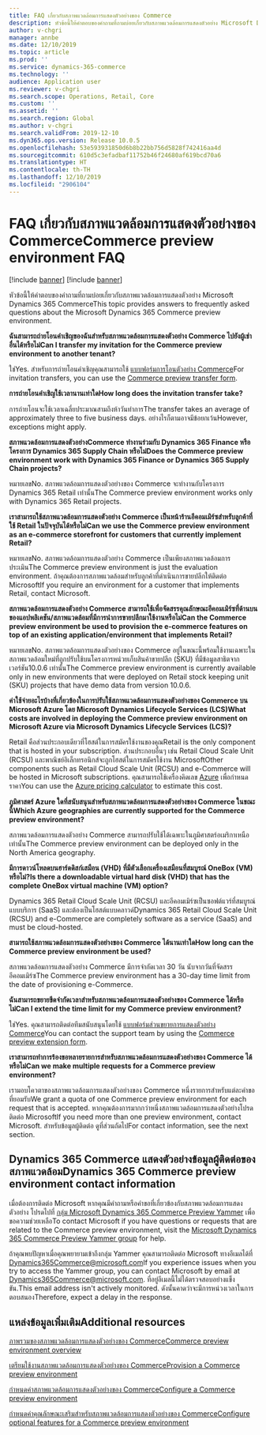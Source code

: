 ```yaml
---
title: FAQ เกี่ยวกับสภาพแวดล้อมการแสดงตัวอย่างของ Commerce
description: หัวข้อนี้ให้คำตอบของคำถามที่ถามบ่อยเกี่ยวกับสภาพแวดล้อมการแสดงตัวอย่าง Microsoft Dynamics 365 Commerce
author: v-chgri
manager: annbe
ms.date: 12/10/2019
ms.topic: article
ms.prod: ''
ms.service: dynamics-365-commerce
ms.technology: ''
audience: Application user
ms.reviewer: v-chgri
ms.search.scope: Operations, Retail, Core
ms.custom: ''
ms.assetid: ''
ms.search.region: Global
ms.author: v-chgri
ms.search.validFrom: 2019-12-10
ms.dyn365.ops.version: Release 10.0.5
ms.openlocfilehash: 53e593931850d6b8b22bb756d5828f742416aa4d
ms.sourcegitcommit: 610d5c3efadbaf11752b46f24680af619bcd70a6
ms.translationtype: HT
ms.contentlocale: th-TH
ms.lasthandoff: 12/10/2019
ms.locfileid: "2906104"
---
```

# <a name="commerce-preview-environment-faq"></a><span data-ttu-id="69bab-103">FAQ เกี่ยวกับสภาพแวดล้อมการแสดงตัวอย่างของ Commerce</span><span class="sxs-lookup"><span data-stu-id="69bab-103">Commerce preview environment FAQ</span></span>

[!include [banner](includes/preview-banner.md)]
[!include [banner](includes/banner.md)]

<span data-ttu-id="69bab-104">หัวข้อนี้ให้คำตอบของคำถามที่ถามบ่อยเกี่ยวกับสภาพแวดล้อมการแสดงตัวอย่าง Microsoft Dynamics 365 Commerce</span><span class="sxs-lookup"><span data-stu-id="69bab-104">This topic provides answers to frequently asked questions about the Microsoft Dynamics 365 Commerce preview environment.</span></span>

<span data-ttu-id="69bab-105">**ฉันสามารถถ่ายโอนคำเชิญของฉันสำหรับสภาพแวดล้อมการแสดงตัวอย่าง Commerce ไปยังผู้เช่าอื่นได้หรือไม่**</span><span class="sxs-lookup"><span data-stu-id="69bab-105">**Can I transfer my invitation for the Commerce preview environment to another tenant?**</span></span>

<span data-ttu-id="69bab-106">ใช่</span><span class="sxs-lookup"><span data-stu-id="69bab-106">Yes.</span></span> <span data-ttu-id="69bab-107">สำหรับการถ่ายโอนคำเชิญคุณสามารถใช้ [แบบฟอร์มการโอนตัวอย่าง Commerce](https://aka.ms/Dynamics365CommercePreviewTransferForm)</span><span class="sxs-lookup"><span data-stu-id="69bab-107">For invitation transfers, you can use the [Commerce preview transfer form](https://aka.ms/Dynamics365CommercePreviewTransferForm).</span></span>

<span data-ttu-id="69bab-108">**การถ่ายโอนคำเชิญใช้เวลานานเท่าใด**</span><span class="sxs-lookup"><span data-stu-id="69bab-108">**How long does the invitation transfer take?**</span></span>

<span data-ttu-id="69bab-109">การถ่ายโอนจะใช้เวลาเฉลี่ยประมาณสามถึงห้าวันทำการ</span><span class="sxs-lookup"><span data-stu-id="69bab-109">The transfer takes an average of approximately three to five business days.</span></span> <span data-ttu-id="69bab-110">อย่างไรก็ตามอาจมีข้อยกเว้น</span><span class="sxs-lookup"><span data-stu-id="69bab-110">However, exceptions might apply.</span></span>

<span data-ttu-id="69bab-111">**สภาพแวดล้อมการแสดงตัวอย่างCommerce ทำงานร่วมกับ Dynamics 365 Finance หรือโครงการ Dynamics 365 Supply Chain หรือไม่**</span><span class="sxs-lookup"><span data-stu-id="69bab-111">**Does the Commerce preview environment work with Dynamics 365 Finance or Dynamics 365 Supply Chain projects?**</span></span>

<span data-ttu-id="69bab-112">หมายเลข</span><span class="sxs-lookup"><span data-stu-id="69bab-112">No.</span></span> <span data-ttu-id="69bab-113">สภาพแวดล้อมการแสดงตัวอย่างของ Commerce จะทำงานกับโครงการ Dynamics 365 Retail เท่านั้น</span><span class="sxs-lookup"><span data-stu-id="69bab-113">The Commerce preview environment works only with Dynamics 365 Retail projects.</span></span>

<span data-ttu-id="69bab-114">**เราสามารถใช้สภาพแวดล้อมการแสดงตัวอย่าง Commerce เป็นหน้าร้านอีคอมเมิร์ซสำหรับลูกค้าที่ใช้ Retail ในปัจจุบันได้หรือไม่**</span><span class="sxs-lookup"><span data-stu-id="69bab-114">**Can we use the Commerce preview environment as an e-commerce storefront for customers that currently implement Retail?**</span></span>

<span data-ttu-id="69bab-115">หมายเลข</span><span class="sxs-lookup"><span data-stu-id="69bab-115">No.</span></span> <span data-ttu-id="69bab-116">สภาพแวดล้อมการแสดงตัวอย่าง Commerce เป็นเพียงสภาพแวดล้อมการประเมิน</span><span class="sxs-lookup"><span data-stu-id="69bab-116">The Commerce preview environment is just the evaluation environment.</span></span> <span data-ttu-id="69bab-117">ถ้าคุณต้องการสภาพแวดล้อมสำหรับลูกค้าที่ดำเนินการขายปลีกให้ติดต่อ Microsoft</span><span class="sxs-lookup"><span data-stu-id="69bab-117">If you require an environment for a customer that implements Retail, contact Microsoft.</span></span>

<span data-ttu-id="69bab-118">**สภาพแวดล้อมการแสดงตัวอย่าง Commerce สามารถใช้เพื่อจัดสรรคุณลักษณะอีคอมเมิร์ซที่ด้านบนของแอปพลิเคชัน/สภาพแวดล้อมที่มีการนำการขายปลีกมาใช้งานหรือไม่**</span><span class="sxs-lookup"><span data-stu-id="69bab-118">**Can the Commerce preview environment be used to provision the e-commerce features on top of an existing application/environment that implements Retail?**</span></span>

<span data-ttu-id="69bab-119">หมายเลข</span><span class="sxs-lookup"><span data-stu-id="69bab-119">No.</span></span> <span data-ttu-id="69bab-120">สภาพแวดล้อมการแสดงตัวอย่างของ Commerce อยู่ในขณะนี้พร้อมใช้งานเฉพาะในสภาพแวดล้อมใหม่ที่ถูกปรับใช้บนโครงการหน่วยเก็บสินค้าขายปลีก (SKU) ที่มีข้อมูลสาธิตจากเวอร์ชัน10.0.6 เท่านั้น</span><span class="sxs-lookup"><span data-stu-id="69bab-120">The Commerce preview environment is currently available only in new environments that were deployed on Retail stock keeping unit (SKU) projects that have demo data from version 10.0.6.</span></span>

<span data-ttu-id="69bab-121">**ค่าใช้จ่ายอะไรบ้างที่เกี่ยวข้องในการปรับใช้สภาพแวดล้อมการแสดงตัวอย่างของ Commerce บน Microsoft Azure โดย Microsoft Dynamics Lifecycle Services (LCS)**</span><span class="sxs-lookup"><span data-stu-id="69bab-121">**What costs are involved in deploying the Commerce preview environment on Microsoft Azure via Microsoft Dynamics Lifecycle Services (LCS)?**</span></span>

<span data-ttu-id="69bab-122">Retail คือส่วนประกอบเดียวที่โฮสต์ในการสมัครใช้งานของคุณ</span><span class="sxs-lookup"><span data-stu-id="69bab-122">Retail is the only component that is hosted in your subscription.</span></span> <span data-ttu-id="69bab-123">ส่วนประกอบอื่นๆ เช่น Retail Cloud Scale Unit (RCSU) และพาณิชย์อิเล็กทรอนิกส์จะถูกโฮสต์ในการสมัครใช้งาน Microsoft</span><span class="sxs-lookup"><span data-stu-id="69bab-123">Other components such as Retail Cloud Scale Unit (RCSU) and e-Commerce will be hosted in Microsoft subscriptions.</span></span> <span data-ttu-id="69bab-124">คุณสามารถใช้เครื่องคิดเลข [Azure](https://azure.microsoft.com/pricing/calculator/) เพื่อกำหนดราคา</span><span class="sxs-lookup"><span data-stu-id="69bab-124">You can use the [Azure pricing calculator](https://azure.microsoft.com/pricing/calculator/) to estimate this cost.</span></span>

<span data-ttu-id="69bab-125">**ภูมิศาสตร์ Azure ใดที่สนับสนุนสำหรับสภาพแวดล้อมการแสดงตัวอย่างของ Commerce ในขณะนี้**</span><span class="sxs-lookup"><span data-stu-id="69bab-125">**Which Azure geographies are currently supported for the Commerce preview environment?**</span></span>

<span data-ttu-id="69bab-126">สภาพแวดล้อมการแสดงตัวอย่าง Commerce สามารถปรับใช้ได้เฉพาะในภูมิศาสตร์อเมริกาเหนือเท่านั้น</span><span class="sxs-lookup"><span data-stu-id="69bab-126">The Commerce preview environment can be deployed only in the North America geography.</span></span>

<span data-ttu-id="69bab-127">**มีการดาวน์โหลดบนฮาร์ดดิสก์เสมือน (VHD) ที่มีตัวเลือกเครื่องเสมือนที่สมบูรณ์ OneBox (VM) หรือไม่?**</span><span class="sxs-lookup"><span data-stu-id="69bab-127">**Is there a downloadable virtual hard disk (VHD) that has the complete OneBox virtual machine (VM) option?**</span></span>

<span data-ttu-id="69bab-128">Dynamics 365 Retail Cloud Scale Unit (RCSU) และอีคอมเมิร์ซเป็นซอฟต์แวร์ที่สมบูรณ์แบบบริการ (SaaS) และต้องเป็นโฮสต์แบบคลาวด์</span><span class="sxs-lookup"><span data-stu-id="69bab-128">Dynamics 365 Retail Cloud Scale Unit (RCSU) and e-Commerce are completely software as a service (SaaS) and must be cloud-hosted.</span></span>

<span data-ttu-id="69bab-129">**สามารถใช้สภาพแวดล้อมการแสดงตัวอย่างของ Commerce ได้นานเท่าใด**</span><span class="sxs-lookup"><span data-stu-id="69bab-129">**How long can the Commerce preview environment be used?**</span></span>

<span data-ttu-id="69bab-130">สภาพแวดล้อมการแสดงตัวอย่าง Commerce มีการจำกัดเวลา 30 วัน นับจากวันที่จัดสรรอีคอมเมิร์ซ</span><span class="sxs-lookup"><span data-stu-id="69bab-130">The Commerce preview environment has a 30-day time limit from the date of provisioning e-Commerce.</span></span>

<span data-ttu-id="69bab-131">**ฉันสามารถขยายขีดจำกัดเวลาสำหรับสภาพแวดล้อมการแสดงตัวอย่างของ Commerce ได้หรือไม่**</span><span class="sxs-lookup"><span data-stu-id="69bab-131">**Can I extend the time limit for my Commerce preview environment?**</span></span>

<span data-ttu-id="69bab-132">ใช่</span><span class="sxs-lookup"><span data-stu-id="69bab-132">Yes.</span></span> <span data-ttu-id="69bab-133">คุณสามารถติดต่อทีมสนับสนุนโดยใช้ [แบบฟอร์มส่วนขยายการแสดงตัวอย่าง Commerce](https://aka.ms/Dynamics365CommercePreviewExtensionForm)</span><span class="sxs-lookup"><span data-stu-id="69bab-133">You can contact the support team by using the [Commerce preview extension form](https://aka.ms/Dynamics365CommercePreviewExtensionForm).</span></span>

<span data-ttu-id="69bab-134">**เราสามารถทำการร้องขอหลายรายการสำหรับสภาพแวดล้อมการแสดงตัวอย่างของ Commerce ได้หรือไม่**</span><span class="sxs-lookup"><span data-stu-id="69bab-134">**Can we make multiple requests for a Commerce preview environment?**</span></span>

<span data-ttu-id="69bab-135">เรามอบโควตาของสภาพแวดล้อมการแสดงตัวอย่างของ Commerce หนึ่งรายการสำหรับแต่ละคำขอที่ยอมรับ</span><span class="sxs-lookup"><span data-stu-id="69bab-135">We grant a quota of one Commerce preview environment for each request that is accepted.</span></span> <span data-ttu-id="69bab-136">หากคุณต้องการมากกว่าหนึ่งสภาพแวดล้อมการแสดงตัวอย่างโปรดติดต่อ Microsoft</span><span class="sxs-lookup"><span data-stu-id="69bab-136">If you need more than one preview environment, contact Microsoft.</span></span> <span data-ttu-id="69bab-137">สำหรับข้อมูลผู้ติดต่อ ดูที่ส่วนถัดไป</span><span class="sxs-lookup"><span data-stu-id="69bab-137">For contact information, see the next section.</span></span>

## <a name="dynamics-365-commerce-preview-environment-contact-information"></a><span data-ttu-id="69bab-138">Dynamics 365 Commerce แสดงตัวอย่างข้อมูลผู้ติดต่อของสภาพแวดล้อม</span><span class="sxs-lookup"><span data-stu-id="69bab-138">Dynamics 365 Commerce preview environment contact information</span></span>

<span data-ttu-id="69bab-139">เมื่อต้องการติดต่อ Microsoft หากคุณมีคำถามหรือคำขอที่เกี่ยวข้องกับสภาพแวดล้อมการแสดงตัวอย่าง โปรดไปที่ [กลุ่ม Microsoft Dynamics 365 Commerce Preview Yammer](https://aka.ms/Dynamics365CommercePreviewYammer) เพื่อขอความช่วยเหลือ</span><span class="sxs-lookup"><span data-stu-id="69bab-139">To contact Microsoft if you have questions or requests that are related to the Commerce preview environment, visit the [Microsoft Dynamics 365 Commerce Preview Yammer group](https://aka.ms/Dynamics365CommercePreviewYammer) for help.</span></span>

<span data-ttu-id="69bab-140">ถ้าคุณพบปัญหาเมื่อคุณพยายามเข้าถึงกลุ่ม Yammer คุณสามารถติดต่อ Microsoft ทางอีเมลได้ที่ <Dynamics365Commerce@microsoft.com></span><span class="sxs-lookup"><span data-stu-id="69bab-140">If you experience issues when you try to access the Yammer group, you can contact Microsoft by email at <Dynamics365Commerce@microsoft.com>.</span></span> <span data-ttu-id="69bab-141">ที่อยู่อีเมลนี้ไม่ได้ตรวจสอบอย่างแข็งขัน.</span><span class="sxs-lookup"><span data-stu-id="69bab-141">This email address isn't actively monitored.</span></span> <span data-ttu-id="69bab-142">ดังนั้นคาดว่าจะมีการหน่วงเวลาในการตอบสนอง</span><span class="sxs-lookup"><span data-stu-id="69bab-142">Therefore, expect a delay in the response.</span></span>

## <a name="additional-resources"></a><span data-ttu-id="69bab-143">แหล่งข้อมูลเพิ่มเติม</span><span class="sxs-lookup"><span data-stu-id="69bab-143">Additional resources</span></span>

[<span data-ttu-id="69bab-144">ภาพรวมของสภาพแวดล้อมการแสดงตัวอย่างของ Commerce</span><span class="sxs-lookup"><span data-stu-id="69bab-144">Commerce preview environment overview</span></span>](cpe-overview.md)

[<span data-ttu-id="69bab-145">เตรียมใช้งานสภาพแวดล้อมการแสดงตัวอย่างของ Commerce</span><span class="sxs-lookup"><span data-stu-id="69bab-145">Provision a Commerce preview environment</span></span>](provisioning-guide.md)

[<span data-ttu-id="69bab-146">กำหนดค่าสภาพแวดล้อมการแสดงตัวอย่างของ Commerce</span><span class="sxs-lookup"><span data-stu-id="69bab-146">Configure a Commerce preview environment</span></span>](cpe-post-provisioning.md)

[<span data-ttu-id="69bab-147">กำหนดค่าคุณลักษณะเสริมสำหรับสภาพแวดล้อมการแสดงตัวอย่างของ Commerce</span><span class="sxs-lookup"><span data-stu-id="69bab-147">Configure optional features for a Commerce preview environment</span></span>](cpe-optional-features.md)
